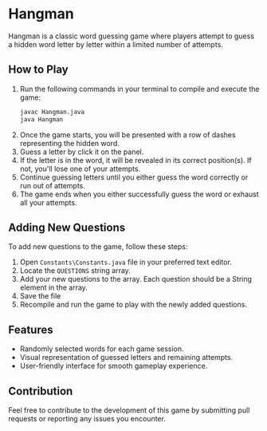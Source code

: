 # Hangman

Hangman is a classic word guessing game where players attempt to guess a hidden word letter by letter within a limited number of attempts.

## How to Play

1. Run the following commands in your terminal to compile and execute the game:
    ```bash
    javac Hangman.java
    java Hangman
    ```
2. Once the game starts, you will be presented with a row of dashes representing the hidden word.
3. Guess a letter by click it on the panel.
4. If the letter is in the word, it will be revealed in its correct position(s). If not, you'll lose one of your attempts.
5. Continue guessing letters until you either guess the word correctly or run out of attempts.
6. The game ends when you either successfully guess the word or exhaust all your attempts.

## Adding New Questions
To add new questions to the game, follow these steps:
1. Open `Constants\Constants.java` file in your preferred text editor.
2. Locate the `QUESTIONS` string array.
3. Add your new questions to the array. Each question should be a String element in the array.
4. Save the file
5. Recompile and run the game to play with the newly added questions.

## Features
- Randomly selected words for each game session.
- Visual representation of guessed letters and remaining attempts.
- User-friendly interface for smooth gameplay experience.

## Contribution
Feel free to contribute to the development of this game by submitting pull requests or reporting any issues you encounter.
